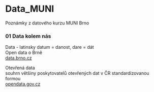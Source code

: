# Data_MUNI
Poznámky z datového kurzu MUNI Brno

### 01 Data kolem nás
Data - latinsky datum = danost, dare = dát  
Open data o Brně  
[data.brno.cz](https://data.brno.cz/)  
  
Otevřená data  
souhrn většiny poskytovatelů otevřených dat v ČR standardizovanou formou  
[opendata.gov.cz](https://opendata.gov.cz)  

